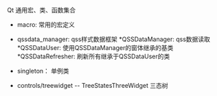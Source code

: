 Qt 通用宏、类、函数集合

- macro: 常用的宏定义
  
- qssdata_manager: qss样式数据框架
  *QSSDataManager: qss数据读取
  *QSSDataUser: 使用QSSDataManager的窗体继承的基类
  *QSSDataRefresher: 刷新所有继承于QSSDataUser的类
  
  
- singleton： 单例类


- controls/treewidget
  -- TreeStatesThreeWidget 三态树
